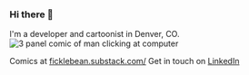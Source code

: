 ### Hi there 👋
I'm a developer and cartoonist in Denver, CO.
![3 panel comic of man clicking at computer](https://github.com/hicks2evan/hicks2evan/assets/23247607/1e7fc20d-0353-4229-b408-b1c4b7eee090)

Comics at [ficklebean.substack.com/](https://ficklebean.substack.com/)
Get in touch on [LinkedIn](https://www.linkedin.com/feed/)
